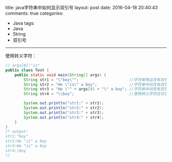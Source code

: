 title: java字符串中如何显示双引号
layout: post
date: 2016-04-18 20:40:43  
comments: true
categories: 
- Java
tags: 
- Java
- String
- 双引号

---

使用转义字符：
```java
// args[0]:"is"
public class Test {
    public static void main(String[] args) {
        String str1 = "\"boy\"";                      //字符串两边含有双引号  
        String str2 = "He \"is\" a boy";              //字符串中间含有双引号 
        String str3 = "He \"" + args[0] + "\" a boy"; //字符串中间含有双引号  
        String str4 = "\\boy";                        //使用转义字符还可以使字符串包含其他字符  

        System.out.println("str1:" + str1);
        System.out.println("str2:" + str2);
        System.out.println("str3:" + str3);
        System.out.println("str4:" + str4);
    }
}
/* output:
str1:"boy"
str2:He "is" a boy
str3:He "is" a boy
str4:\boy
*/
```
